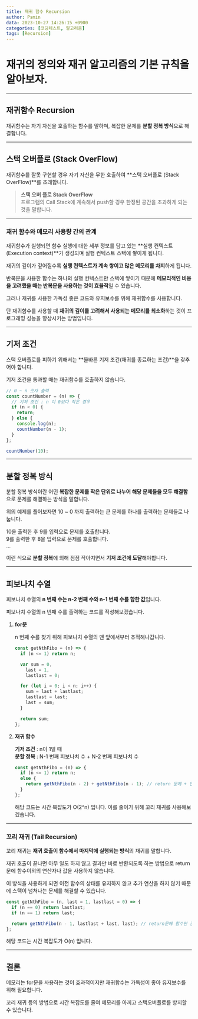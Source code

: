 ```yaml
---
title: 재귀 함수 Recursion
author: Psmin
data: 2023-10-27 14:26:15 +0900
categories: [코딩테스트, 알고리즘]
tags: [Recursion]
---
```


# 재귀의 정의와 재귀 알고리즘의 기본 규칙을 알아보자.

---

## 재귀함수 Recursion

재귀함수는 자기 자신을 호출하는 함수를 말하며, 복잡한 문제를 **분할 정복 방식**으로 해결합니다.

---

## 스택 오버플로 (Stack OverFlow)

재귀함수를 잘못 구현할 경우 자기 자신을 무한 호출하여 **스택 오버플로 (Stack OverFlow)**를 초래합니다.

> **스택 오버 플로 Stack OverFlow**  
> 프로그램의 Call Stack에 계속해서 push할 경우 한정된 공간을 초과하게 되는 것을 말합니다.

---

### 재귀 함수와 메모리 사용량 간의 관계

재귀함수가 실행되면 함수 실행에 대한 세부 정보를 담고 있는 **실행 컨텍스트 (Execution context)**가 생성되며 실행 컨텍스트 스택에 쌓이게 됩니다.

재귀의 깊이가 깊어질수록 **실행 컨텍스트가 계속 쌓이고 많은 메모리를 차지**하게 됩니다.

반복문을 사용한 함수는 하나의 실행 컨텍스트만 스택에 쌓이기 때문에 **메모리적인 비용을 고려했을 때는 반복문을 사용하는 것이 효율적**일 수 있습니다.

그러나 재귀를 사용한 가독성 좋은 코드와 유지보수를 위해 재귀함수를 사용합니다.

단 재귀함수를 사용할 때 **재귀의 깊이를 고려해서 사용되는 메모리를 최소화**하는 것이 프로그래밍 성능을 향상시키는 방법입니다.

---

## 기저 조건

스택 오버플로를 피하기 위해서는 **올바른 기저 조건(재귀를 종료하는 조건)**을 갖추어야 합니다.

기저 조건을 통과할 때는 재귀함수를 호출하지 않습니다.

```js
// 0 ~ n 숫자 출력
const countNumber = (n) => {
  // 기저 조건 : n 이 0보다 작은 경우
  if (n < 0) {
    return;
  } else {
    console.log(n);
    countNumber(n - 1);
  }
};

countNumber(10);
```

---

## 분할 정복 방식

분할 정복 방식이란 어떤 **복잡한 문제를 작은 단위로 나누어 해당 문제들을 모두 해결함**으로 문제를 해결하는 방식을 말합니다.

위의 예제를 풀어보자면 10 ~ 0 까지 출력하는 큰 문제를 하나를 출력하는 문제들로 나눕니다.

10을 출력한 후 9를 입력으로 문제를 호출합니다.  
9를 출력한 후 8을 입력으로 문제를 호출합니다.  
...

이런 식으로 **분할 정복**에 의해 점점 작아지면서 **기저 조건에 도달**해야합니다.

---

## 피보나치 수열

피보나치 수열의 **n 번째 수는 n-2 번째 수와 n-1 번째 수를 합한 값**입니다.

피보나치 수열의 n 번째 수를 출력하는 코드를 작성해보겠습니다.

1. **for문**

   n 번째 수를 찾기 위해 피보나치 수열의 맨 앞에서부터 추적해나갑니다.

   ```js
   const getNthFibo = (n) => {
     if (n <= 1) return n;

     var sum = 0,
       last = 1,
       lastlast = 0;

     for (let i = 0; i < n; i++) {
       sum = last + lastlast;
       lastlast = last;
       last = sum;
     }

     return sum;
   };
   ```

2. **재귀 함수**

   **기저 조건** : n이 1일 때  
   **분할 정복** : N-1 번째 피보나치 수 + N-2 번째 피보나치 수

   ```js
   const getNthFibo = (n) => {
     if (n <= 1) return n;
     else {
       return getNthFibo(n - 2) + getNthFibo(n - 1); // return 문에 + 연산자 존재 일반 재귀
     }
   };
   ```

   해당 코드는 시간 복잡도가 O(2^n) 입니다. 이를 줄이기 위해 꼬리 재귀를 사용해보겠습니다.

---

### 꼬리 재귀 (Tail Recursion)

꼬리 재귀는 **재귀 호출이 함수에서 마지막에 실행되는 방식**의 재귀를 말합니다.

재귀 호출이 끝나면 아무 일도 하지 않고 결과만 바로 반환되도록 하는 방법으로 return문에 함수이외의 연산자나 값을 사용하지 않습니다.

이 방식을 사용하게 되면 이전 함수의 상태를 유지하지 않고 추가 연산을 하지 않기 때문에 스택이 넘쳐나는 문제를 해결할 수 있습니다.

```js
const getNthFibo = (n, last = 1, lastlast = 0) => {
  if (n == 0) return lastlast;
  if (n == 1) return last;

  return getNthFibo(n - 1, lastlast + last, last); // return문에 함수만 존재 꼬리 재귀
};
```

해당 코드는 시간 복잡도가 O(n) 입니다.

---

## 결론

메모리는 for문을 사용하는 것이 효과적이지만 재귀함수는 가독성이 좋아 유지보수를 위해 필요합니다.

꼬리 재귀 등의 방법으로 시간 복잡도를 줄여 메모리를 아끼고 스택오버플로를 방지할 수 있습니다.
